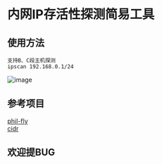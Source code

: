# 内网IP存活性探测简易工具 

## 使用方法
```
支持B、C段主机探测
ipscan 192.168.0.1/24
```


![image](https://user-images.githubusercontent.com/72059221/176630606-d9137aa9-e3ce-448d-92f8-f0626ccd2ca2.png)


## 参考项目

[phil-fly](https://github.com/phil-fly/go-ipscan)  
[cidr](https://github.com/lflxp/cidr/blob/master/cidr.go)


## 欢迎提BUG

